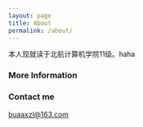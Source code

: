```yaml
---
layout: page
title: About
permalink: /about/
---
```


本人现就读于北航计算机学院11级。haha

### More Information


### Contact me

[buaaxzl@163.com](mailto:buaaxzl@163.com)
